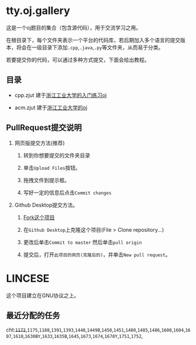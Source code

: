 # tty.oj.gallery

这是一个oj题目的集合（包含源代码），用于交流学习之用。

在根目录下，每个文件夹表示一个平台的代码库，若后期加入多个语言的提交版本，将会在一级目录下添加`.cpp`,`.java`,`.py`等文件夹，从而易于分类。

若要提交你的代码，可以通过多种方式提交，下面会给出教程。

## 目录

- cpp.zjut 建于[浙江工业大学的入门练习oj](http://cpp.zjut.edu.cn)

- acm.zjut 建于[浙江工业大学的oj](http://acm.zjut.edu.cn/onlinejudge/problemset.php)

## PullRequest提交说明

1. 网页版提交方法(推荐)
    
    1. 转到你想要提交的文件夹目录

    2. 单击`Upload Files`按钮。

    3. 拖拽文件到提示框。

    4. 写好一定的信息后点击`Commit changes`

2. Github Desktop提交方法。

    1. [Fork这个项目](https://github.com/TropicalTeamYard/tty.oj.gallery/fork
)
    2. 在`Github Desktop`上克隆这个项目(File > Clone repository...)

    3. 更改后单击`Commit to master` 然后单击`pull origin`

    4. 提交后，打开`此项目的网页(克隆后的)`，并单击`New pull request`。

# LINCESE

这个项目建立在GNU协议之上。

## 最近分配的任务

cht:~~`1172`~~,`1175`,`1188`,`1391`,`1393`,`1448`,`1449B`,`1450`,`1451`,`1480`,`1485`,`1486`,`1600`,`1604`,`1607`,`1610`,`1630BY`,`1633`,`1635B`,`1645`,`1673`,`1674`,`1678Y`,`1751`,`1752`,
